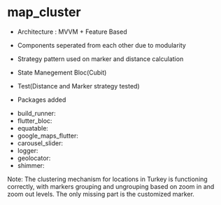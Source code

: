 # map_cluster

- Architecture : MVVM + Feature Based
- Components seperated from each other due to modularity 
- Strategy pattern used on marker and distance calculation
- State Manegement Bloc(Cubit)
- Test(Distance and Marker strategy tested)

- Packages added
 * build_runner:
 * flutter_bloc: 
 * equatable: 
 * google_maps_flutter: 
 * carousel_slider: 
 * logger: 
 * geolocator: 
 * shimmer: 

Note: The clustering mechanism for locations in Turkey is functioning correctly, with markers grouping and ungrouping based on zoom in and zoom out levels. The only missing part is the customized marker.